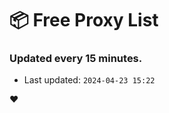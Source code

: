 # :package: Free Proxy List
### Updated every 15 minutes.

- Last updated: `2024-04-23 15:22`

:heart:
